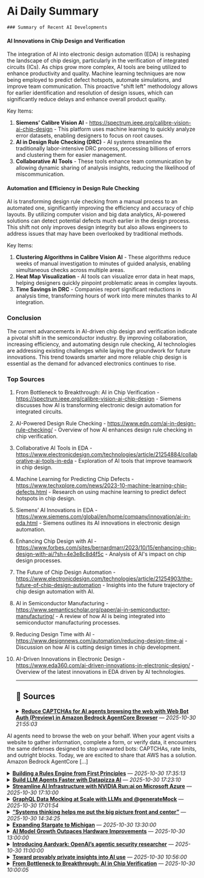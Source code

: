 # Ai Daily Summary

    ### Summary of Recent AI Developments

#### AI Innovations in Chip Design and Verification
The integration of AI into electronic design automation (EDA) is reshaping the landscape of chip design, particularly in the verification of integrated circuits (ICs). As chips grow more complex, AI tools are being utilized to enhance productivity and quality. Machine learning techniques are now being employed to predict defect hotspots, automate simulations, and improve team communication. This proactive "shift left" methodology allows for earlier identification and resolution of design issues, which can significantly reduce delays and enhance overall product quality.

Key Items:
1. **Siemens’ Calibre Vision AI** - https://spectrum.ieee.org/calibre-vision-ai-chip-design - This platform uses machine learning to quickly analyze error datasets, enabling designers to focus on root causes.
2. **AI in Design Rule Checking (DRC)** - AI systems streamline the traditionally labor-intensive DRC process, processing billions of errors and clustering them for easier management.
3. **Collaborative AI Tools** - These tools enhance team communication by allowing dynamic sharing of analysis insights, reducing the likelihood of miscommunication.

#### Automation and Efficiency in Design Rule Checking
AI is transforming design rule checking from a manual process to an automated one, significantly improving the efficiency and accuracy of chip layouts. By utilizing computer vision and big data analytics, AI-powered solutions can detect potential defects much earlier in the design process. This shift not only improves design integrity but also allows engineers to address issues that may have been overlooked by traditional methods.

Key Items:
1. **Clustering Algorithms in Calibre Vision AI** - These algorithms reduce weeks of manual investigation to minutes of guided analysis, enabling simultaneous checks across multiple areas.
2. **Heat Map Visualization** - AI tools can visualize error data in heat maps, helping designers quickly pinpoint problematic areas in complex layouts.
3. **Time Savings in DRC** - Companies report significant reductions in analysis time, transforming hours of work into mere minutes thanks to AI integration.

### Conclusion
The current advancements in AI-driven chip design and verification indicate a pivotal shift in the semiconductor industry. By improving collaboration, increasing efficiency, and automating design rule checking, AI technologies are addressing existing challenges while laying the groundwork for future innovations. This trend towards smarter and more reliable chip design is essential as the demand for advanced electronics continues to rise.

### Top Sources
1. From Bottleneck to Breakthrough: AI in Chip Verification - https://spectrum.ieee.org/calibre-vision-ai-chip-design - Siemens discusses how AI is transforming electronic design automation for integrated circuits.
2. AI-Powered Design Rule Checking - https://www.edn.com/ai-in-design-rule-checking/ - Overview of how AI enhances design rule checking in chip verification.
3. Collaborative AI Tools in EDA - https://www.electronicdesign.com/technologies/article/21254884/collaborative-ai-tools-in-eda - Exploration of AI tools that improve teamwork in chip design.
4. Machine Learning for Predicting Chip Defects - https://www.techxplore.com/news/2023-10-machine-learning-chip-defects.html - Research on using machine learning to predict defect hotspots in chip design.
5. Siemens’ AI Innovations in EDA - https://www.siemens.com/global/en/home/company/innovation/ai-in-eda.html - Siemens outlines its AI innovations in electronic design automation.
6. Enhancing Chip Design with AI - https://www.forbes.com/sites/bernardmarr/2023/10/15/enhancing-chip-design-with-ai/?sh=4e3e8c8d4f5c - Analysis of AI's impact on chip design processes.
7. The Future of Chip Design Automation - https://www.electronicdesign.com/technologies/article/21254903/the-future-of-chip-design-automation - Insights into the future trajectory of chip design automation with AI.
8. AI in Semiconductor Manufacturing - https://www.semanticscholar.org/paper/ai-in-semiconductor-manufacturing/ - A review of how AI is being integrated into semiconductor manufacturing processes.
9. Reducing Design Time with AI - https://www.designnews.com/automation/reducing-design-time-ai - Discussion on how AI is cutting design times in chip development.
10. AI-Driven Innovations in Electronic Design - https://www.eda360.com/ai-driven-innovations-in-electronic-design/ - Overview of the latest innovations in EDA driven by AI technologies.
                
    ---
                
    ## 📰 Sources
    <details><summary><strong><a href='https://aws.amazon.com/blogs/machine-learning/reduce-captchas-for-ai-agents-browsing-the-web-with-web-bot-auth-preview-in-amazon-bedrock-agentcore-browser/' target='_blank'>Reduce CAPTCHAs for AI agents browsing the web with Web Bot Auth (Preview) in Amazon Bedrock AgentCore Browser</a></strong> — <em>2025-10-30 21:55:03</em></summary>

AI agents need to browse the web on your behalf. When your agent visits a website to gather information, complete a form, or verify data, it encounters the same defenses designed to stop unwanted bots: CAPTCHAs, rate limits, and outright blocks. Today, we are excited to share that AWS has a solution. Amazon Bedrock AgentCore […]

</details>

<details><summary><strong><a href='https://towardsdatascience.com/building-a-rules-engine-from-first-principles/' target='_blank'>Building a Rules Engine from First Principles</a></strong> — <em>2025-10-30 17:35:13</em></summary>

How recasting propositional logic as sparse algebra leads to an elegant and efficient design
The post Building a Rules Engine from First Principles appeared first on Towards Data Science.

</details>

<details><summary><strong><a href='https://towardsdatascience.com/datapizza-the-ai-framework-made-in-italy/' target='_blank'>Build LLM Agents Faster with Datapizza AI</a></strong> — <em>2025-10-30 17:23:10</em></summary>

Intro Organizations are increasingly investing in AI as these new tools are adopted in everyday operations more and more. This continuous wave of innovation is fueling the demand for more efficient and reliable frameworks. Following this trend, Datapizza (the startup behind Italy’s tech community) just released an open-source framework for GenAI with Python, called Datapizza […]
The post Build LLM Agents Faster with Datapizza AI appeared first on Towards Data Science.

</details>

<details><summary><strong><a href='https://developer.nvidia.com/blog/streamline-ai-infrastructure-with-nvidia-runai-on-microsoft-azure/' target='_blank'>Streamline AI Infrastructure with NVIDIA Run:ai on Microsoft Azure</a></strong> — <em>2025-10-30 17:10:00</em></summary>

Modern AI workloads, ranging from large-scale training to real-time inference, demand dynamic access to powerful GPUs. However, Kubernetes environments have...

</details>

<details><summary><strong><a href='https://medium.com/airbnb-engineering/graphql-data-mocking-at-scale-with-llms-and-generatemock-30b380f12bd6?source=rss----53c7c27702d5---4' target='_blank'>GraphQL Data Mocking at Scale with LLMs and @generateMock</a></strong> — <em>2025-10-30 17:01:54</em></summary>

How Airbnb combines GraphQL infra, product context, and LLMs to generate and maintain convincing, type-safe mock data using a new directive.IntroductionProducing valid and realistic mock data for testing and prototyping with GraphQL has been a persistent challenge across the industry for years. Mock data is tedious to write and maintain, and attempts to improve the process, such as random value generation and field-level stubbing, fall short because they lack essential domain context to make test data realistic and meaningful. The time spent on this manual work ultimately takes away from what most engineers would like to focus on: building features.In this post, we’ll explore how we’ve reimagined mocking GraphQL data at Airbnb by combining GraphQL validation, rich product and schema context, and LLMs to generate and maintain convincing, type-safe mock data. Our solution centers around a simple new GraphQL client directive — @generateMock — that engineers can add to any operation, fragment, or field. This approach eliminates the need for engineers to manually write and maintain mocks as queries evolve, freeing up time to focus on building the product.Key challengesAfter meeting with Airbnb product engineers and analyzing results from internal surveys, we distilled the most common pain points around GraphQL mocking down into three key challenges:Manually creating mocks is time consuming. GraphQL queries can grow to hundreds of lines, and hand-crafting mock response data is extremely tedious. Most engineers manually write mocks as either raw JSON files or by instantiating types generated from the GraphQL schema, while others modify copy-and-pasted JSON responses from the server. Although both of these methods can yield realistic-looking data that can be used for demos and snapshot tests, they require significant time investment and are prone to subtle mistakes.Prototyping & demoing features without the server is hard. Typically, server and client engineers agree on a GraphQL schema early on in the feature development process. Once the schema has been established, however, the two groups split off and start working in parallel: Server engineers implement the logic to back the new schema and client engineers build the frontend UI, logic, and the queries that power them. This parallelization is particularly challenging for client engineers, since they can’t actually test the UI they’re building until the server has fully implemented the schema. To unblock themselves, client engineers often hardcode data into views, leverage proxies to manipulate responses, or hack custom logic into the networking layer locally, resulting in wasted time and effort.Mocks get out of sync with GraphQL queries over time. Since most mocks are hand-written, they are not tightly coupled to the underlying queries and schema they are supposed to represent. If a team builds a new feature, then comes back a few months later to add new functionality backed by additional GraphQL fields, engineers must remember to manually update their mock data. As there is no forcing function to guarantee mocks stay in sync with queries, mock data tends to shift further away from the production reality as time passes — degrading the quality of tests.These challenges are not unique to Airbnb and are common across the industry. Although tooling like random value generators and local field resolvers can provide some assistance, they lack the domain knowledge and context needed to produce realistic, meaningful data for high-quality demos, quick product iteration, and reliable testing.GoalsWhen setting out to solve these challenges at Airbnb, we established three north-star goals:Eliminate the need to hand-write mock data. Mock data should be generated automatically to free up engineers from needing to hand-craft and maintain mock GraphQL data.Create highly realistic mock data. Mock data should match the user interface designs and look like real production data in order to support high-quality demos, which are highly valued at Airbnb for early feedback.Keep engineers in their local focus loops. Our solution should seamlessly integrate into engineers’ current development processes so they can generate mocks without context-switching to a website, separate repository, or unfamiliar tool.@generateMock: Schema + context + LLMs = magicTo generate mock data while keeping engineers in their local focus loops, we introduced a new client GraphQL directive called @generateMock, which engineers can use to automatically generate mock data for a given GraphQL operation, fragment, or field:Example of @generateMock being specified on a GraphQL query.This directive accepts a few optional arguments that engineers can use to customize the generated mock data, and the directive itself can be repeated with different input arguments to generate different mock variations:id: The identifier to use for the mock, as well as for naming generated helper functions. Useful when repeating the @generateMock directive to produce multiple mocks.hints: Additional context or instructions on how the mock should look. For example, a hint might be “Include travel entries for Barcelona, Paris, and Kyoto.” Under the hood, this information is fed to an LLM and heavily influences what the generated mock data looks like and how densely populated its fields are.designURL: The URL of a design mockup of the screen that will render the mock data. Specifying this argument helps the LLM produce mock data that matches the design by generating matching names, addresses, and other similar content.At Airbnb, engineers use a command line tool we call Niobe to generate code for their GraphQL queries and fragments. After modifying a .graphql file locally, engineers run this code generator, then use the generated TypeScript/Kotlin/Swift files to send GraphQL requests. To generate mock data using @generateMock, engineers simply need to run Niobe code generation after adding the directive — just as they would after making any other GraphQL change.During code generation, Niobe produces both a JSON file containing the actual mock data for each @generateMock directive, as well as a source file that provides functions for loading and consuming mock data from demo apps, snapshot tests, and unit tests. As shown in the Swift code below, the mockMixedStatusIndicators() function is generated on the InboxSyncQuery’s root Data type. It provides access to an instantiated type that’s populated with the generated mock data for mixed_status_indicators, allowing engineers to use the mock without having to load the JSON data manually:Using a generated mock in a Swift unit test.Engineers are free to modify the generated mock JSON data as well — as we’ll see below, Niobe will avoid overwriting their modifications on subsequent generation invocations.What does mock data look like?The context that we provide to the LLM is vital to generating data that is realistic enough to use in demos. To this end, Niobe collects the following information and includes it in the context passed to the LLM:The definitions of the query/fragment/fields being mocked (i.e., those marked with @generateMock and their dependencies).The subset of the GraphQL schema being queried, as well as any associated documentation that is present as inline comments. This information enables the LLM to infer the types that are used by the query being mocked. Importantly, this isn’t the whole schema, because including the full schema would likely overload the context window — Niobe traverses the schema and strips out types and fields that are not needed to resolve the query, along with any extra whitespace.The URL for the image representation of the design document specified within designURL, if any. Niobe integrates with an internal API to generate a snapshot image of the provided node in the design document. The API pushes this snapshot to a storage bucket and provides a URL that Niobe feeds to the LLM, along with specialized instructions on how to use it.The additional hints specified in @generateMock.The platform (e.g., “iOS”, “Android”, or “Web”) for which the mock data is being generated (for style specificity).A list of Airbnb-hosted image URLs that the LLM can choose from if needed, along with short textual descriptions of each. This prevents the LLM from hallucinating image URLs that don’t exist and ensures that the mock data contains valid URLs which can be properly loaded at runtime when prototyping or demoing.Illustration of the various pieces of context that are passed to the LLM during mock generation.All this information is consolidated into a prompt we fine-tuned against Gemini 2.5 Pro. We chose this model because of its 1-million token context window, plus the fact that in our internal tests this configuration performed significantly faster than comparable models while producing mock data of similar quality. Using this approach, we’re able to produce highly realistic JSON mocks which, when loaded into the application, yield very convincing results as shown below:Screenshot of a design mockup compared to a mock that was generated using @generateMock.The data in the screenshot on the right looks quite realistic, but if you look closely you may notice that the data is indeed mocked — all the photos are coming from the seed data set that we feed the LLM.How it worksWhen an engineer uses the Niobe CLI to generate code for their GraphQL files, Niobe automatically performs mock generation as the final step of this process, as shown in the flowchart below:If the @generateMock directive includes a designURL, Niobe validates the URL to ensure it includes a node-id, then uses an internal API to produce an image snapshot of that particular node. The API, in turn, pushes this snapshot to a storage bucket and provides Niobe with its URL.Next, the CLI aggregates all the context described in the section above — including the URL of the design snapshot — and crafts a prompt to send to the LLM. This prompt is then sent to the Gemini 2.5 Pro model, and results are streamed back to the client in order to show a progress indicator in the CLI.Once the mock JSON response has been received from the LLM, Niobe performs a validation step against this data by passing the GraphQL schema, client GraphQL document, and JSON data to the graphql NPM package’s graphqlSync function.If the validation produces errors (for example, if the LLM hallucinated an invalid enum value or failed to populate a required field), Niobe aggregates these errors and feeds them back into the LLM along with the initial mock data. This retry mechanism is used to essentially “self-heal” and fix invalid mock data.– This step is critical to reliably generating mock data. By placing the LLM within our existing GraphQL infrastructure, we’re able to enforce a set of guardrails through this validation step and provide strong guarantees that the mock data produced at the end of the pipeline is fully valid — something that wouldn’t be possible by using a tool outside our GraphQL infrastructure like ChatGPT.– Finally, once the mock data has been validated, Niobe writes it to a JSON file, alongside a companion source file which provides functions for loading the mock from application code.Flowchart of how mock generation works under the hood.@respondWithMock: Unblocking client developmentIn addition to generating realistic mock data with @generateMock, we also wanted to empower client engineers to iterate on features without waiting for the backend server implementation. A second directive, @respondWithMock, works alongside @generateMock to make this possible:Simple example of using the @respondWithMock directive.When this directive is present, Niobe alters the code that’s generated alongside the mock data to include extra details about this annotation. At runtime, the GraphQL client uses this to load the generated mock data, then seamlessly returns the mocked response instead of using data from the server. This effectively allows client engineers to unblock themselves from waiting on the server implementation, since they can easily use locally mocked data when querying unimplemented fields. The screenshot of the inbox screen earlier in this post is actually a real screenshot that was taken by generating with these two directives and running the Airbnb app in an iOS simulator — no manual mocking, proxying, or response modification needed!@respondWithMock can also be specified on individual fields. When used on fields within a query instead of on the query itself, the GraphQL client will actually request all fields from the server except those annotated with @respondWithMock, then patch in locally mocked data for the remaining fields — producing a hybrid of production and mock data, and making it possible for client engineers to develop against new (unimplemented) fields in existing queries. Engineers can even repeat this directive and use query input variables to decide if and when to return a specific generated mock at runtime, as shown below:Using @respondWithMock with conditionals and on individual fields.Schema evolution: Keeping mocks truthfulThe final challenge we addressed was the issue of keeping mocks in sync with queries as they evolve over time. Since Niobe manages mock data that is generated via the @generateMock directive, it can be smart about maintaining that mock data. As part of mock generation, Niobe embeds two extra keys in each generated JSON file:A hash of the client entity being mocked (i.e., the GraphQL query document).A hash of the input arguments to @generateMock.Niobe embeds version hashes in mock data in order to determine when a given mock needs to be updated.Each time code generation runs, Niobe determines whether existing mocks’ hashes differ from what their current hashes should be based on the GraphQL document. If they match, it skips mock generation for those types. On the other hand, if one of the hashes changed, Niobe intelligently updates that mock by including the existing mock in the context provided to the LLM, along with instructions on how to modify it.It’s important that Niobe doesn’t unnecessarily modify existing mock data for fields that are unchanged and still valid, since doing so could overwrite manual tweaks that were made to the JSON by engineers or break existing tests that rely on this data. To avoid this, we provide the LLM with a diff of what changed in the query, and tuned the prompt to focus on that diff and avoid making spurious changes to unrelated fields.Finally, each client codebase includes an automated check that ensures mock version hashes are up to date when code is submitted. This provides a guarantee that all generated mocks stay in sync with queries as they evolve over time. When engineers encounter these validation failures, they just re-run code generation locally — no manual updates required.Conclusion“@generateMock has significantly sped up my local development and made working with local data much more enjoyable.” — Senior Software EngineerBy integrating highly contextualized LLMs — informed by the GraphQL schema, product context, and UX designs — directly into existing GraphQL tooling, we’ve unlocked the ability to generate valid and realistic mock data while eliminating the need for engineers to manually hand-write and maintain mocks. The directive-driven approach of @generateMock and @respondWithMock allows engineers to build clients before the server implementation is complete while keeping them in their focus loops and providing a guarantee that mock data stays in sync as queries evolve.In just the past few months, Airbnb engineers have generated and merged over 700 mocks across iOS, Android, and Web using @generateMock, and we plan to roll out internal support for backend services soon. These tools have fundamentally changed how engineers mock GraphQL data for tests and prototypes at Airbnb, allowing them to focus on building product features rather than crafting and maintaining mock data.AcknowledgmentsSpecial thanks to Raymond Wang and Virgil King for their contributions bringing @generateMock support to Web and Android clients, as well as to many other engineers and teams at Airbnb who participated in design reviews, built supporting infrastructure, and provided usage feedback.Does this type of work interest you? Check out our open roles here.GraphQL Data Mocking at Scale with LLMs and @generateMock was originally published in The Airbnb Tech Blog on Medium, where people are continuing the conversation by highlighting and responding to this story.

</details>

<details><summary><strong><a href='https://towardsdatascience.com/systems-thinking-helps-me-put-the-big-picture-front-and-center/' target='_blank'>“Systems thinking helps me put the big picture front and center”</a></strong> — <em>2025-10-30 14:34:25</em></summary>

Shuai Guo on deep research agents, analytical AI vs LLM-based agents, and systems thinking
The post “Systems thinking helps me put the big picture front and center” appeared first on Towards Data Science.

</details>

<details><summary><strong><a href='https://openai.com/index/expanding-stargate-to-michigan' target='_blank'>Expanding Stargate to Michigan</a></strong> — <em>2025-10-30 13:30:00</em></summary>

OpenAI is expanding Stargate to Michigan with a new one-gigawatt campus that strengthens America’s AI infrastructure. The project will create jobs, drive investment, and support economic growth across the Midwest.

</details>

<details><summary><strong><a href='https://spectrum.ieee.org/mlperf-trends' target='_blank'>AI Model Growth Outpaces Hardware Improvements</a></strong> — <em>2025-10-30 13:00:00</em></summary>

Since 2018, the consortium MLCommons has been running a sort of Olympics for AI training. The competition, called MLPerf, consists of a set of tasks for training specific AI models, on predefined datasets, to a certain accuracy. Essentially, these tasks, called benchmarks, test how well a hardware and low-level software configuration is set up to train a particular AI model. Twice a year, companies put together their submissions—usually, clusters of CPUs and GPUs and software optimized for them—and compete to see whose submission can train the models fastest. There is no question that since MLPerf’s inception, the cutting-edge hardware for AI training has improved dramatically. Over the years, Nvidia has released four new generations of GPUs that have since become the industry standard (the latest, Nvidia’s Blackwell GPU, is not yet standard but growing in popularity). The companies competing in MLPerf have also been using larger clusters of GPUs to tackle the training tasks.However, the MLPerf benchmarks have also gotten tougher. And this increased rigor is by design—the benchmarks are trying to keep pace with the industry, says David Kanter, head of MLPerf. “The benchmarks are meant to be representative,” he says. Intriguingly, the data show that the large language models and their precursors have been increasing in size faster than the hardware has kept up. So each time a new benchmark is introduced, the fastest training time gets longer. Then, hardware improvements gradually bring the execution time down, only to get thwarted again by the next benchmark. Then the cycle repeats itself.

</details>

<details><summary><strong><a href='https://openai.com/index/introducing-aardvark' target='_blank'>Introducing Aardvark: OpenAI’s agentic security researcher</a></strong> — <em>2025-10-30 11:00:00</em></summary>

OpenAI introduces Aardvark, an AI-powered security researcher that autonomously finds, validates, and helps fix software vulnerabilities at scale. The system is in private beta—sign up to join early testing.

</details>

<details><summary><strong><a href='https://research.google/blog/toward-provably-private-insights-into-ai-use/' target='_blank'>Toward provably private insights into AI use</a></strong> — <em>2025-10-30 10:56:00</em></summary>

Generative AI

</details>

<details><summary><strong><a href='https://spectrum.ieee.org/calibre-vision-ai-chip-design' target='_blank'>From Bottleneck to Breakthrough: AI in Chip Verification</a></strong> — <em>2025-10-30 10:00:05</em></summary>

This is a sponsored article brought to you by Siemens.In the world of electronics, integrated circuits (IC) chips are the unseen powerhouse behind progress. Every leap—whether it’s smarter phones, more capable cars, or breakthroughs in healthcare and science—relies on chips that are more complex, faster, and packed with more features than ever before. But creating these chips is not just a question of sheer engineering talent or ambition. The design process itself has reached staggering levels of complexity, and with it, the challenge to keep productivity and quality moving forward.As we push against the boundaries of physics, chipmakers face more than just technical hurdles. The workforce challenges, tight timelines, and the requirements for building reliable chips are stricter than ever. Enormous effort goes into making sure chip layouts follow detailed constraints—such as maintaining minimum feature sizes for transistors and wires, keeping proper spacing between different layers like metal, polysilicon, and active areas, and ensuring vias overlap correctly to create solid electrical connections. These design rules multiply with every new technology generation. For every innovation, there’s pressure to deliver more with less. So, the question becomes: How do we help designers meet these demands, and how can technology help us handle the complexity without compromising on quality?Shifting the paradigm: the rise of AI in electronic design automationA major wave of change is moving through the entire field of electronic design automation (EDA), the specialized area of software and tools that chipmakers use to design, analyze, and verify the complex integrated circuits inside today’s chips. Artificial intelligence is already touching many parts of the chip design flow—helping with placement and routing, predicting yield outcomes, tuning analog circuits, automating simulation, and even guiding early architecture planning. Rather than simply speeding up old steps, AI is opening doors to new ways of thinking and working.Machine learning models can help predict defect hotspots or prioritize risky areas long before sending a chip to be manufactured.Instead of brute-force computation or countless lines of custom code, AI uses advanced algorithms to spot patterns, organize massive datasets, and highlight issues that might otherwise take weeks of manual work to uncover. For example, generative AI can help designers ask questions and get answers in natural language, streamlining routine tasks. Machine learning models can help predict defect hotspots or prioritize risky areas long before sending a chip to be manufactured.This growing partnership between human expertise and machine intelligence is paving the way for what some call a “shift left” or concurrent build revolution—finding and fixing problems much earlier in the design process, before they grow into expensive setbacks. For chipmakers, this means higher quality and faster time to market. For designers, it means a chance to focus on innovation rather than chasing bugs.  Figure 1. Shift-left and concurrent build of IC chips performs multiple tasks simultaneously that use to be done sequentially.SiemensThe physical verification bottleneck: why design rule checking is harder than everAs chips grow more complex, the part of the design called physical verification becomes a critical bottleneck. Physical verification checks whether a chip layout meets the manufacturer’s strict rules and faithfully matches the original functional schematic. Its main goal is to ensure the design can be reliably manufactured into a working chip, free of physical defects that might cause failures later on.Design rule checking (DRC) is the backbone of physical verification. DRC software scans every corner of a chip’s layout for violations—features that might cause defects, reduce yield, or simply make the design un-manufacturable. But today’s chips aren’t just bigger; they’re more intricate, woven from many layers of logic, memory, and analog components, sometimes stacked in three dimensions. The rules aren’t simple either. They may depend on the geometry, the context, the manufacturing process and even the interactions between distant layout features.  Priyank Jain leads product management for Calibre Interfaces at Siemens EDA.SiemensTraditionally, DRC is performed late in the flow, when all components are assembled into the final chip layout. At this stage, it’s common to uncover millions of violations—and fixing these late-stage issues requires extensive effort, leading to costly delays.To minimize this burden, there’s a growing focus on shifting DRC earlier in the flow—a strategy called “shift-left.” Instead of waiting until the entire design is complete, engineers try to identify and address DRC errors much sooner at block and cell levels. This concurrent design and verification approach allows the bulk of errors to be caught when fixes are faster and less disruptive.However, running DRC earlier in the flow on a full chip when the blocks are not DRC clean produces results datasets of breathtaking scale—often tens of millions to billions of “errors,” warnings, or flags because the unfinished chip design is “dirty” compared to a chip that’s been through the full design process. Navigating these “dirty” results is a challenge all on its own. Designers must prioritize which issues to tackle, identify patterns that point to systematic problems, and decide what truly matters. In many cases, this work is slow and “manual,” depending on the ability of engineers to sort through data, filter what matters, and share findings across teams.To cope, design teams have crafted ways to limit the flood of information. They might cap the number of errors per rule, or use informal shortcuts—passing databases or screenshots by email to team members, sharing filters in chat messages, and relying on experts to know where to look. Yet this approach is not sustainable. It risks missing major, chip-wide issues that can cascade through the final product. It slows down response and makes collaboration labor-intensive.With ongoing workforce challenges and the surging complexity of modern chips, the need for smarter, more automated DRC analysis becomes urgent. So what could a better solution look like—and how can AI help bridge the gap?The rise of AI-powered DRC analysisRecent breakthroughs in AI have changed the game for DRC analysis in ways that were unthinkable even a few years ago. Rather than scanning line by line or check by check, AI-powered systems can process billions of errors, cluster them into meaningful groups, and help designers find the root causes much faster. These tools use techniques from computer vision, advanced machine learning, and big data analytics to turn what once seemed like an impossible pile of information into a roadmap for action.AI’s ability to organize chaotic datasets—finding systematic problems hidden across multiple rules or regions—helps catch risks that basic filtering might miss. By grouping related errors and highlighting hot spots, designers can see the big picture and focus their time where it counts. AI-based clustering algorithms reliably transform weeks of manual investigation into minutes of guided analysis.AI-powered systems can process billions of errors, cluster them into meaningful groups, and help designers find the root causes much faster.Another benefit: collaboration. By treating results as shared, living datasets—rather than static tables—modern tools let teams assign owners, annotate findings and pass exact analysis views between block and partition engineers, even across organizational boundaries. Dynamic bookmarks and shared UI states cut down on confusion and rework. Instead of “back and forth,” teams move forward together.Many of these innovations tease at what’s possible when AI is built into the heart of the verification flow. Not only do they help designers analyze the results; they help everyone reason about the data, summarize findings and make better design decisions all the way to tape out.A real-world breakthrough in DRC analysis and collaboration: Siemens’ Calibre Vision AIOne of the most striking examples of AI-powered DRC analysis comes from Siemens, whose Calibre Vision AI platform is setting new standards for how full-chip verification happens. Building on years of experience in physical verification, Siemens realized that breaking bottlenecks required not only smarter algorithms but rethinking how teams work together and how data moves across the flow.Vision AI is designed for speed and scalability. It uses a compact error database and a multi-threaded engine to load millions—or even billions—of errors in minutes, visualizing them so engineers see clusters and hot spots across the entire die. Instead of a wall of error codes or isolated rule violations, the tool presents a heat map of the layout, highlighting areas with the highest concentration of issues. By enabling or disabling layers (layout, markers, heat map) and adjusting layer opacity, users get a clear, customizable view of what’s happening—and where to look next.Using advanced machine learning algorithms, Vision AI analyzes every error to find groups with common failure causes. But the real magic is in AI-guided clustering. Using advanced machine learning algorithms, Vision AI analyzes every error to find groups with common failure causes. This means designers can attack the root cause once, fixing problems for hundreds of checks at a time instead of tediously resolving them one by one. In cases where legacy tools would force teams to slog through, for example, 3,400 checks with 600 million errors, Vision AI’s clustering can reduce that effort to investigating just 381 groups—turning mountains into molehills and speeding debug time by at least 2x.  Figure 2. The Calibre Vision AI software automates and simplifies the chip-level DRC verification process.SiemensVision AI is also highly collaborative. Dynamic bookmarks capture the exact state of analysis, from layer filters to zoomed layout areas, along with annotations and owner assignments. Sharing a bookmark sends a living analysis—not just a static snapshot—to coworkers, so everyone is working from the same view. Teams can export results databases, distribute actionable groups to block owners, and seamlessly import findings into other Siemens EDA tools for further debug.Empowering every designer: reducing the expertise gapA frequent pain point in chip verification is the need for deep expertise—knowing which errors matter, which patterns mean trouble, and how to interpret complex results. Calibre Vision AI helps level the playing field. Its AI-based algorithms consistently create the same clusters and debug paths that senior experts would identify, but does so in minutes. New users can quickly find systematic issues and perform like seasoned engineers, helping chip companies address workforce shortages and staff turnover.Beyond clusters and bookmarks, Vision AI lets designers build custom signals by leveraging their own data. The platform secures customer models and data for exclusive use, making sure sensitive information stays within the company. And by integrating with Siemens’ EDA AI ecosystem, Calibre Vision AI supports generative AI chatbots and reasoning assistants. Designers can ask direct questions—about syntax, about a signal, about the flow—and get prompt—accurate answers, streamlining training and adoption.Real results: speeding analysis and sharing insightCustomer feedback from leading IC companies shows the real-world value of AI for full-chip DRC analysis and debug. One company reported that Vision AI reduced their debug effort by at least half—a gain that makes the difference between tapeout and delay. Another noted the platform’s signals algorithm automatically creates the same check groups that experienced users would manually identify, saving not just time but energy.Quantitative gains are dramatic. For example, Calibre Vision AI can load and visualize error files significantly faster than traditional debug flows. Figure 3 shows the difference in four different test cases: a results file that took 350 minutes with the traditional flow, took Calibre Vision AI only 31 minutes. In another test case (not shown), it took just five minutes to analyze and cluster 3.2 billion errors from more than 380 rule checks into 17 meaningful groups. Instead of getting lost in gigabytes of error data, designers now spend time solving real problems.  Figure 3. Charting the results load time between the traditional DRC debug flow and the Calibre Vision AI flow.SiemensLooking ahead: the future of AI in chip designToday’s chips demand more than incremental improvements in EDA software. As the need for speed, quality and collaboration continues to grow, the story of physical verification will be shaped by smarter, more adaptive technologies. With AI-powered DRC analysis, we see a clear path: a faster and more productive way to find systematic issues, intelligent debug, stronger collaboration and the chance for every designer to make an expert impact.By combining the creativity of engineers with the speed and insight of AI, platforms like Calibre Vision AI are driving a new productivity curve in full-chip analysis. With these tools, teams don’t just keep up with complexity—they turn it into a competitive advantage.At Siemens, the future of chip verification is already taking shape—where intelligence works hand in hand with intuition, and new ideas find their way to silicon faster than ever before. As the industry continues to push boundaries and unlock the next generation of devices, AI will help chip design reach new heights.For more on Calibre Vision AI and how Siemens is shaping the future of chip design, visit eda.sw.siemens.com and search for Calibre Vision AI.

</details>

